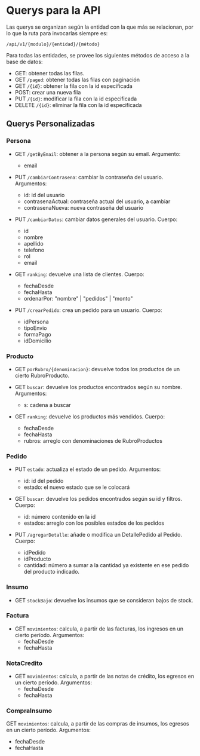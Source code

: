 # Querys para la API

Las querys se organizan según la entidad con la que más se relacionan, por lo que la ruta para invocarlas siempre es:

`/api/v1/{modulo}/{entidad}/{método}`

Para todas las entidades, se provee los siguientes métodos de acceso a la base de datos:

* GET: obtener todas las filas.
* GET `/paged`: obtener todas las filas con paginación
* GET `/{id}`: obtener la fila con la id especificada
* POST: crear una nueva fila
* PUT `/{id}`: modificar la fila con la id especificada
* DELETE `/{id}`: eliminar la fila con la id especificada

## Querys Personalizadas

### Persona

* GET `/getByEmail`: obtener a la persona según su email. Argumento:
  * email

* PUT `/cambiarContrasena`: cambiar la contraseña del usuario. Argumentos:
  * id: id del usuario
  * contrasenaActual: contraseña actual del usuario, a cambiar
  * contrasenaNueva: nueva contraseña del usuario

* PUT `/cambiarDatos`: cambiar datos generales del usuario. Cuerpo:
    * id
    * nombre
    * apellido
    * telefono
    * rol
    * email

* GET `ranking`: devuelve una lista de clientes. Cuerpo:
  * fechaDesde
  * fechaHasta
  * ordenarPor: "nombre" | "pedidos" | "monto"

* PUT `/crearPedido`: crea un pedido para un usuario. Cuerpo:
  * idPersona
  * tipoEnvio
  * formaPago
  * idDomicilio

### Producto

* GET `porRubro/{denominacion}`: devuelve todos los productos de un cierto RubroProducto.

* GET `buscar`: devuelve los productos encontrados según su nombre. Argumentos:
  * s: cadena a buscar

* GET `ranking`: devuelve los productos más vendidos. Cuerpo:
  * fechaDesde
  * fechaHasta
  * rubros: arreglo con denominaciones de RubroProductos

### Pedido

* PUT `estado`: actualiza el estado de un pedido. Argumentos:
  * id: id del pedido
  * estado: el nuevo estado que se le colocará


* GET `buscar`: devuelve los pedidos encontrados según su id y filtros. Cuerpo:
  * id: número contenido en la id
  * estados: arreglo con los posibles estados de los pedidos

* PUT `/agregarDetalle`: añade o modifica un DetallePedido al Pedido. Cuerpo:
  * idPedido
  * idProducto
  * cantidad: número a sumar a la cantidad ya existente en ese pedido del producto indicado.

### Insumo

* GET `stockBajo`: devuelve los insumos que se consideran bajos de stock.


### Factura

* GET `movimientos`: calcula, a partir de las facturas, los ingresos en un cierto período. Argumentos:
  * fechaDesde
  * fechaHasta

### NotaCredito

* GET `movimientos`: calcula, a partir de las notas de crédito, los egresos en un cierto período. Argumentos:
  * fechaDesde
  * fechaHasta

### CompraInsumo

GET `movimientos`: calcula, a partir de las compras de insumos, los egresos en un cierto período. Argumentos:
  * fechaDesde
  * fechaHasta